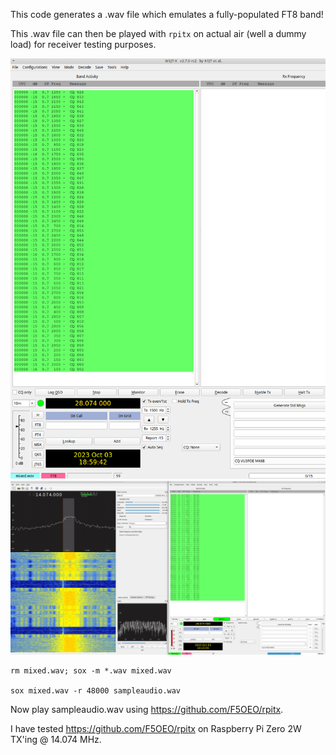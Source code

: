 This code generates a .wav file which emulates a fully-populated FT8 band!

This .wav file can then be played with `rpitx` on actual air (well a dummy
load) for receiver testing purposes.

![Demo 1](./Screenshot_2023-10-04_00-29-43.png)
![Demo 1](./Screenshot_2023-10-04_00-45-56.png)

```
rm mixed.wav; sox -m *.wav mixed.wav

sox mixed.wav -r 48000 sampleaudio.wav
```

Now play sampleaudio.wav using https://github.com/F5OEO/rpitx.

I have tested https://github.com/F5OEO/rpitx on Raspberry Pi Zero 2W TX'ing @ 14.074 MHz.
